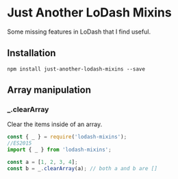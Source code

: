 # Just Another LoDash Mixins

Some missing features in LoDash that I find useful.

## Installation

```shell
npm install just-another-lodash-mixins --save
```

## Array manipulation

### \_.clearArray

Clear the items inside of an array.

```javascript
const { _ } = require('lodash-mixins');
//ES2015
import { _ } from 'lodash-mixins';

const a = [1, 2, 3, 4];
const b = _.clearArray(a); // both a and b are []
```
